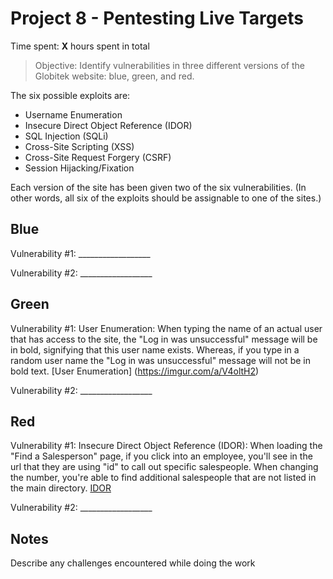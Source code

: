 # Project 8 - Pentesting Live Targets

Time spent: **X** hours spent in total

> Objective: Identify vulnerabilities in three different versions of the Globitek website: blue, green, and red.

The six possible exploits are:
* Username Enumeration
* Insecure Direct Object Reference (IDOR)
* SQL Injection (SQLi)
* Cross-Site Scripting (XSS)
* Cross-Site Request Forgery (CSRF)
* Session Hijacking/Fixation

Each version of the site has been given two of the six vulnerabilities. (In other words, all six of the exploits should be assignable to one of the sites.)

## Blue

Vulnerability #1: __________________

Vulnerability #2: __________________


## Green

Vulnerability #1: User Enumeration: When typing the name of an actual user that has access to the site, the "Log in was unsuccessful" message will be in bold, signifying that this user name exists. Whereas, if you type in a random user name the "Log in was unsuccessful" message will not be in bold text.
[User Enumeration] (https://imgur.com/a/V4oltH2)

Vulnerability #2: __________________


## Red

Vulnerability #1: Insecure Direct Object Reference (IDOR): When loading the "Find a Salesperson" page, if you click into an employee, you'll see in the url that they are using "id" to call out specific salespeople. When changing the number, you're able to find additional salespeople that are not listed in the main directory. 
[IDOR](https://imgur.com/a/bdrdliH)

Vulnerability #2: __________________


## Notes

Describe any challenges encountered while doing the work
